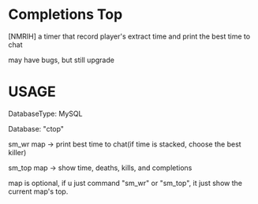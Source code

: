 # Completions Top
[NMRIH] a timer that record player's extract time and print the best time to chat

may have bugs, but still upgrade

# USAGE

DatabaseType: MySQL

Database: "ctop"

sm_wr map   -> print best time to chat(if time is stacked, choose the best killer)

sm_top map  -> show time, deaths, kills, and completions

map is optional, if u just command "sm_wr" or "sm_top", it just show the current map's top.
